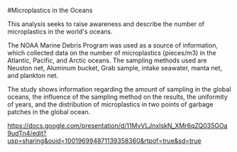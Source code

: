 #Microplastics in the Oceans

This analysis seeks to raise awareness and describe the number of microplastics in the world's oceans.

The NOAA Marine Debris Program was used as a source of information, which collected data on the number of microplastics (pieces/m3) in the Atlantic, Pacific, and Arctic oceans. The sampling methods used are Neuston net, Aluminum bucket, Grab sample, intake seawater, manta net, and plankton net.

The study shows information regarding the amount of sampling in the global oceans, the influence of the sampling method on the results, the uniformity of years, and the distribution of microplastics in two points of garbage patches in the global ocean. 

 https://docs.google.com/presentation/d/11MvVLJnxlskN_XMr6qZQ035GOa9udTn4/edit?usp=sharing&ouid=100196994871139358360&rtpof=true&sd=true
